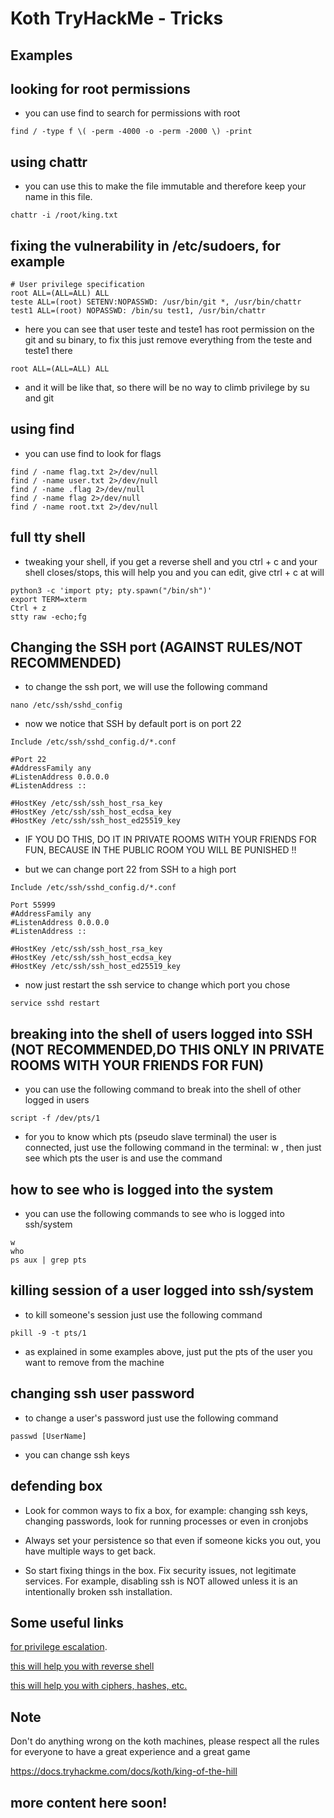 # Koth TryHackMe - Tricks

## Examples

## looking for root permissions

* you can use find to search for permissions with root

```
find / -type f \( -perm -4000 -o -perm -2000 \) -print
```


## using chattr

* you can use this to make the file immutable and therefore keep your name in this file.

```
chattr -i /root/king.txt
```

## fixing the vulnerability in /etc/sudoers, for example

```
# User privilege specification
root ALL=(ALL=ALL) ALL
teste ALL=(root) SETENV:NOPASSWD: /usr/bin/git *, /usr/bin/chattr
test1 ALL=(root) NOPASSWD: /bin/su test1, /usr/bin/chattr
```

* here you can see that user teste and teste1 has root permission on the git and su binary, to fix this just remove everything from the teste and teste1 there

```
root ALL=(ALL=ALL) ALL
```

* and it will be like that, so there will be no way to climb privilege by su and git

## using find

* you can use find to look for flags

```
find / -name flag.txt 2>/dev/null
find / -name user.txt 2>/dev/null
find / -name .flag 2>/dev/null
find / -name flag 2>/dev/null
find / -name root.txt 2>/dev/null
```
## full tty shell

* tweaking your shell, if you get a reverse shell and you ctrl + c and your shell closes/stops, this will help you and you can edit, give ctrl + c at will

```
python3 -c 'import pty; pty.spawn("/bin/sh")'
export TERM=xterm
Ctrl + z
stty raw -echo;fg
```

## Changing the SSH port (AGAINST RULES/NOT RECOMMENDED)

* to change the ssh port, we will use the following command

```
nano /etc/ssh/sshd_config
```
* now we notice that SSH by default port is on port 22

```
Include /etc/ssh/sshd_config.d/*.conf

#Port 22
#AddressFamily any
#ListenAddress 0.0.0.0
#ListenAddress ::

#HostKey /etc/ssh/ssh_host_rsa_key
#HostKey /etc/ssh/ssh_host_ecdsa_key
#HostKey /etc/ssh/ssh_host_ed25519_key
```

* IF YOU DO THIS, DO IT IN PRIVATE ROOMS WITH YOUR FRIENDS FOR FUN, BECAUSE IN THE PUBLIC ROOM YOU WILL BE PUNISHED !!

* but we can change port 22 from SSH to a high port

```
Include /etc/ssh/sshd_config.d/*.conf

Port 55999
#AddressFamily any
#ListenAddress 0.0.0.0
#ListenAddress ::

#HostKey /etc/ssh/ssh_host_rsa_key
#HostKey /etc/ssh/ssh_host_ecdsa_key
#HostKey /etc/ssh/ssh_host_ed25519_key
```

* now just restart the ssh service to change which port you chose

```
service sshd restart
 ```
## breaking into the shell of users logged into SSH (NOT RECOMMENDED,DO THIS ONLY IN PRIVATE ROOMS WITH YOUR FRIENDS FOR FUN)

* you can use the following command to break into the shell of other logged in users

```
script -f /dev/pts/1
```

* for you to know which pts (pseudo slave terminal) the user is connected, just use the following command in the terminal: w , then just see which pts the user is and use the command

## how to see who is logged into the system

* you can use the following commands to see who is logged into ssh/system

```
w
who
ps aux | grep pts
```

## killing session of a user logged into ssh/system

* to kill someone's session just use the following command

```
pkill -9 -t pts/1
```

* as explained in some examples above, just put the pts of the user you want to remove from the machine

## changing ssh user password

* to change a user's password just use the following command

```
passwd [UserName]
```

* you can change ssh keys

## defending box

* Look for common ways to fix a box, for example: changing ssh keys, changing passwords, look for running processes or even in cronjobs

* Always set your persistence so that even if someone kicks you out, you have multiple ways to get back.

* So start fixing things in the box. Fix security issues, not legitimate services. For example, disabling ssh is NOT allowed unless it is an intentionally broken ssh installation.


## Some useful links

[for privilege escalation](https://gtfobins.github.io/).

[this will help you with reverse shell](http://pentestmonkey.net/cheat-sheet/shells/reverse-shell-cheat-sheet)

[this will help you with ciphers, hashes, etc.](https://gchq.github.io/CyberChef/)

## Note 

Don't do anything wrong on the koth machines, please respect all the rules for everyone to have a great experience and a great game

https://docs.tryhackme.com/docs/koth/king-of-the-hill

## more content here soon!
